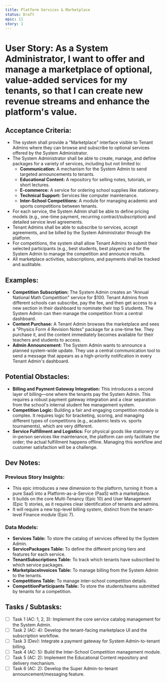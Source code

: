 ```yaml
---
title: Platform Services & Marketplace
status: Draft
epic: 11
story: 1
---
```


# User Story: As a System Administrator, I want to offer and manage a marketplace of optional, value-added services for my tenants, so that I can create new revenue streams and enhance the platform's value.

## Acceptance Criteria:
- The system shall provide a "Marketplace" interface visible to Tenant Admins where they can browse and subscribe to optional services offered by the System Administrator.
- The System Administrator shall be able to create, manage, and define packages for a variety of services, including but not limited to:
  - **Communication:** A mechanism for the System Admin to send targeted announcements to tenants.
  - **Educational Content:** A repository for selling notes, tutorials, or short lectures.
  - **E-commerce:** A service for ordering school supplies like stationery.
  - **Technical Support:** Services like computer maintenance.
  - **Inter-School Competitions:** A module for managing academic and sports competitions between tenants.
- For each service, the System Admin shall be able to define pricing models (e.g., one-time payment, recurring contract/subscription) and detailed service level agreements.
- Tenant Admins shall be able to subscribe to services, accept agreements, and be billed by the System Administrator through the platform.
- For competitions, the system shall allow Tenant Admins to submit their selected participants (e.g., best students, best players) and for the System Admin to manage the competition and announce results.
- All marketplace activities, subscriptions, and payments shall be tracked and auditable.

## Examples:
- **Competition Subscription:** The System Admin creates an "Annual National Math Competition" service for $100. Tenant Admins from different schools can subscribe, pay the fee, and then get access to a new section in their dashboard to nominate their top 5 students. The System Admin can then manage the competition from a central dashboard.
- **Content Purchase:** A Tenant Admin browses the marketplace and sees a "Physics Form 4 Revision Notes" package for a one-time fee. They purchase it, and the content immediately becomes available for their teachers and students to access.
- **Admin Announcement:** The System Admin wants to announce a planned system-wide update. They use a central communication tool to send a message that appears as a high-priority notification in every Tenant Admin's dashboard.

## Potential Obstacles:
- **Billing and Payment Gateway Integration:** This introduces a second layer of billing—one where the tenants pay the System Admin. This requires a robust payment gateway integration and a clear separation from the school's internal student fee management system.
- **Competition Logic:** Building a fair and engaging competition module is complex. It requires logic for bracketing, scoring, and managing different types of competitions (e.g., academic tests vs. sports tournaments), which are very different.
- **Service Fulfillment and Logistics:** For physical goods like stationery or in-person services like maintenance, the platform can only facilitate the order; the actual fulfillment happens offline. Managing this workflow and customer satisfaction will be a challenge.

## Dev Notes:

### Previous Story Insights:
- This epic introduces a new dimension to the platform, turning it from a pure SaaS into a Platform-as-a-Service (PaaS) with a marketplace.
- It builds on the core Multi-Tenancy (Epic 10) and User Management (Epic 1) stories, as it requires clear identification of tenants and admins.
- It will require a new top-level billing system, distinct from the tenant-level Finance module (Epic 7).

### Data Models:
- **Services Table:** To store the catalog of services offered by the System Admin.
- **ServicePackages Table:** To define the different pricing tiers and features for each service.
- **TenantSubscriptions Table:** To track which tenants have subscribed to which service packages.
- **MarketplaceInvoices Table:** To manage billing from the System Admin to the tenants.
- **Competitions Table:** To manage inter-school competition details.
- **CompetitionParticipants Table:** To store the students/teams submitted by tenants for a competition.

## Tasks / Subtasks:
- [ ] Task 1 (AC: 1, 2, 3): Implement the core service catalog management for the System Admin.
- [ ] Task 2 (AC: 4): Develop the tenant-facing marketplace UI and the subscription workflow.
- [ ] Task 3 (Dev): Integrate a payment gateway for System Admin-to-tenant billing.
- [ ] Task 4 (AC: 5): Build the Inter-School Competition management module.
- [ ] Task 5 (AC: 2): Implement the Educational Content repository and delivery mechanism.
- [ ] Task 6 (AC: 2): Develop the Super Admin-to-tenant announcement/messaging feature.
